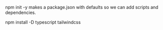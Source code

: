 npm init -y makes a package.json with defaults so we can add scripts and dependencies.

npm install -D typescript tailwindcss
